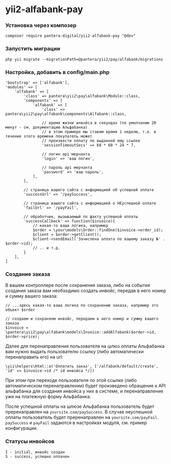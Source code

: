 # yii2-alfabank-pay

### Установка через композер
```
composer require pantera-digital/yii2-alfabank-pay "@dev"
```

### Запустить миграции
```
php yii migrate --migrationPath=@pantera/yii2/pay/alfabank/migrations
```

### Настройка, добавить в config/main.php

```
'bootstrap' => ['alfabank'],
'modules' => [
    'alfabank' => [
        'class' => pantera\yii2\pay\alfabank\Module::class,
        'components' => [
            'alfabank' => [
                'class' => pantera\yii2\pay\alfabank\components\Alfabank::class,
                
                // время жизни инвойса в секундах (по умолчанию 20 минут - см. документацию Альфабанка)
                // в этом примере мы ставим время 1 неделю, т.е. в течение этого времени покупатель может
                // произвести оплату по выданной ему ссылке
                'sessionTimeoutSecs' => 60 * 60 * 24 * 7,
                
                // логин api мерчанта
                'login' => 'ваш логин',
                
                // пароль api мерчанта
                'password' => 'ваш пароль',
            ],
        ],
        
        // страница вашего сайта с информацией об успешной оплате
        'successUrl' => '/paySuccess',
        
        // страница вашего сайта с информацией о НЕуспешной оплате
        'failUrl' => '/payFail',
        
        // обработчик, вызываемый по факту успешной оплаты
        'successCallback' => function($invoice){
            // какая-то ваша логика, например
            $order = \your\models\Order::findOne($invoice->order_id);
            $client = $order->getClient();
            $client->sendEmail('Зачислена оплата по вашему заказу №' . $order->id);
            // .. и т.д.
        }
    ],
]
```

### Создание заказа

В вашем контроллере после сохранения заказа, либо на событие создания заказа вам необходимо создать инвойс, передав в него номер и сумму вашего заказа:

```
// ...здесь какая-то ваша логика по сохранению заказа, например это объект $order

// создаем и сохраняем инвойс, передаем в него номер и сумму вашего заказа
$invoice = \pantera\yii2\pay\alfabank\models\Invoice::addAlfabank($order->id, $order->price);
```

Далее для перенаправления пользователя на шлюз оплаты Альфабанка вам нужно выдать пользователю ссылку (либо автоматически перенаправить его) на url:

```
\yii\helpers\Html::a('Оплатить заказ', ['/alfabank/default/create', 'id' => $invoice->id /* id инвойса */])
```

При этом при переходе пользователя по этой ссылке (либо автоматическом перенаправлении) будет произведено обращение к API альфабанка для создания инвойса у них в системе, и перенаправление уже на платежную форму Альфабанка.

После успешной оплаты на шлюзе Альфабанка пользователь будет преренаправлен на `yoursite.com/paySuccess`. В случае неуспешной оплаты пользователь будет преренаправлен на `yoursite.com/payFail`. `paySuccess` и `payFail` задаются в настройках модуля, см. пример конфигурации.

### Статусы инвойсов
```
I - initial, инвойс создан
S - success, успешно оплачен
```
